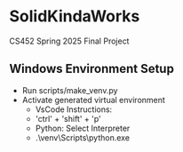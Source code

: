 # SolidKindaWorks

CS452 Spring 2025 Final Project

## Windows Environment Setup
- Run scripts/make_venv.py
- Activate generated virtual environment
    - VsCode Instructions:
    - 'ctrl' + 'shift' + 'p'
    - Python: Select Interpreter
    - .\venv\Scripts\python.exe
